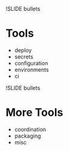 !SLIDE bullets
# Tools #

* deploy
* secrets
* configuration
* environments
* ci

!SLIDE bullets
# More Tools #

* coordination
* packaging
* misc
